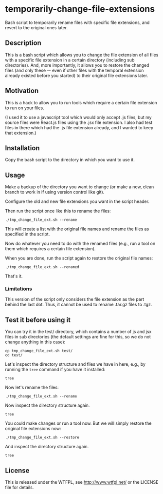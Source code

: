 # temporarily-change-file-extensions
Bash script to temporarily rename files with specific file extensions, and revert to the original ones later.


## Description ##

This is a bash script which allows you to change the file extension of all files with a specific file extension
in a certain directory (including sub directories). And, more importantly, it allows you to restore the 
changed files (and only these -- even if other files with the temporal extension already existed before you
started) to their original file extensions later.

## Motivation ##

This is a hack to allow you to run tools which require a certain file extension to run on your files.

(I used it to use a javascript tool which would only accept .js files, but my source files were React.js files using the .jsx file extension. I also had test files in there which had the .js file extension already, and I wanted to keep that extension.)


## Installation ##

Copy the bash script to the directory in which you want to use it.


## Usage ##

Make a backup of the directory you want to change (or make a new, clean branch to work in if using version control like git).

Configure the old and new file extensions you want in the script header.

Then run the script once like this to rename the files:

    ./tmp_change_file_ext.sh --rename
    
This will create a list with the original file names and rename the files as specified in the script.

Now do whatever you need to do with the renamed files (e.g., run a tool on them which requires a certain file extension).

When you are done, run the script again to restore the original file names:

    ./tmp_change_file_ext.sh --renamed

That's it.

### Limitations ###

This version of the script only considers the file extension as the part behind the last dot. Thus, it cannot be used to rename .tar.gz files to .tgz.

## Test it before using it ##

You can try it in the test/ directory, which contains a number of js and jsx files in sub directories (the default settings are fine for this, so we do not change anything in this case):

    cp tmp_change_file_ext.sh test/
    cd test/
    
Let's inspect the directory structure and files we have in here, e.g., by running the `tree` command if you have it installed:

    tree
    
Now let's rename the files:
    
    ./tmp_change_file_ext.sh --rename
    
Now inspect the directory structure again.

    tree
    
You could make changes or run a tool now. But we will simply restore the original file extensions now:

    ./tmp_change_file_ext.sh --restore

And inspect the directory structure again.

    tree


    
## License ##

This is released under the WTFPL, see http://www.wtfpl.net/ or the LICENSE file for details.

